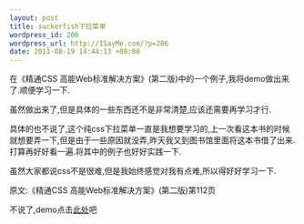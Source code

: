 ```yaml
--- 
layout: post
title: suckerfish下拉菜单
wordpress_id: 206
wordpress_url: http://ISayMe.com/?p=206
date: 2011-08-19 14:44:13 +08:00
---
```

在《精通CSS 高能Web标准解决方案》(第二版)中的一个例子,我将demo做出来了.顺便学习一下.

虽然做出来了,但是具体的一些东西还不是非常清楚,应该还需要再学习才行.

具体的也不说了,这个纯css下拉菜单一直是我想要学习的,上一次看这本书的时候就想要弄一下,但是由于一些原因就没弄,昨天我又到图书馆里面将这本书借了出来.打算再好好看一遍.将其中的例子也好好实践一下.

虽然大家都说css不是很难,但是我始终感觉对我有点难,所以得好好学习一下.

原文:《精通CSS 高能Web标准解决方案》(第二版)第112页

不说了,demo点击[此处](http://isayme.com/demo/suckerfish/suckerfish.html)吧 
